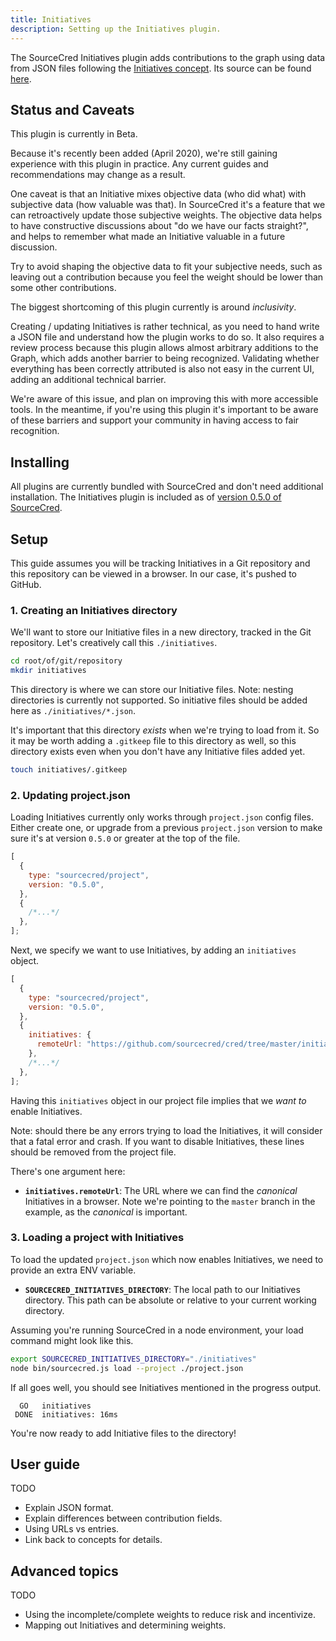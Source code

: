 ```yaml
---
title: Initiatives
description: Setting up the Initiatives plugin.
---
```


The SourceCred Initiatives plugin adds contributions to the graph using data
from JSON files following the [Initiatives concept]. Its source can be found
[here][plugin source].

## Status and Caveats

This plugin is currently in Beta.

Because it's recently been added (April 2020), we're still gaining experience
with this plugin in practice. Any current guides and recommendations may change
as a result.

One caveat is that an Initiative mixes objective data (who did what) with
subjective data (how valuable was that). In SourceCred it's a feature that we
can retroactively update those subjective weights. The objective data helps to
have constructive discussions about "do we have our facts straight?", and helps
to remember what made an Initiative valuable in a future discussion.

Try to avoid shaping the objective data to fit your subjective needs, such as
leaving out a contribution because you feel the weight should be lower than some
other contributions.

The biggest shortcoming of this plugin currently is around _inclusivity_.

Creating / updating Initiatives is rather technical, as you need to hand write a
JSON file and understand how the plugin works to do so. It also requires a
review process because this plugin allows almost arbitrary additions to the
Graph, which adds another barrier to being recognized. Validating whether
everything has been correctly attributed is also not easy in the current UI,
adding an additional technical barrier.

We're aware of this issue, and plan on improving this with more accessible
tools. In the meantime, if you're using this plugin it's important to be aware
of these barriers and support your community in having access to fair
recognition.

## Installing

All plugins are currently bundled with SourceCred and don't need additional
installation. The Initiatives plugin is included as of [version 0.5.0 of
SourceCred][v0.5.0 release].

## Setup

This guide assumes you will be tracking Initiatives in a Git repository and this
repository can be viewed in a browser. In our case, it's pushed to GitHub.

### 1. Creating an Initiatives directory

We'll want to store our Initiative files in a new directory, tracked in the Git
repository. Let's creatively call this `./initiatives`.

```bash
cd root/of/git/repository
mkdir initiatives
```

This directory is where we can store our Initiative files. Note: nesting
directories is currently not supported. So initiative files should be added here
as `./initiatives/*.json`.

It's important that this directory _exists_ when we're trying to load from it.
So it may be worth adding a `.gitkeep` file to this directory as well, so this
directory exists even when you don't have any Initiative files added yet.

```bash
touch initiatives/.gitkeep
```

### 2. Updating project.json

Loading Initiatives currently only works through `project.json` config files.
Either create one, or upgrade from a previous `project.json` version to make
sure it's at version `0.5.0` or greater at the top of the file.

```js
[
  {
    type: "sourcecred/project",
    version: "0.5.0",
  },
  {
    /*...*/
  },
];
```

Next, we specify we want to use Initiatives, by adding an `initiatives` object.

```js
[
  {
    type: "sourcecred/project",
    version: "0.5.0",
  },
  {
    initiatives: {
      remoteUrl: "https://github.com/sourcecred/cred/tree/master/initiatives",
    },
    /*...*/
  },
];
```

Having this `initiatives` object in our project file implies that we _want to_
enable Initiatives.

Note: should there be any errors trying to load the Initiatives, it will
consider that a fatal error and crash. If you want to disable Initiatives, these
lines should be removed from the project file.

There's one argument here:

- **`initiatives.remoteUrl`**: The URL where we can find the _canonical_
  Initiatives in a browser. Note we're pointing to the `master` branch in the
  example, as the _canonical_ is important.

### 3. Loading a project with Initiatives

To load the updated `project.json` which now enables Initiatives, we need to
provide an extra ENV variable.

- **`SOURCECRED_INITIATIVES_DIRECTORY`**: The local path to our Initiatives
  directory. This path can be absolute or relative to your current working
  directory.

Assuming you're running SourceCred in a node environment, your load command
might look like this.

```bash
export SOURCECRED_INITIATIVES_DIRECTORY="./initiatives"
node bin/sourcecred.js load --project ./project.json
```

If all goes well, you should see Initiatives mentioned in the progress output.

```
  GO   initiatives
 DONE  initiatives: 16ms
```

You're now ready to add Initiative files to the directory!

## User guide

TODO

- Explain JSON format.
- Explain differences between contribution fields.
- Using URLs vs entries.
- Link back to concepts for details.

## Advanced topics

TODO

- Using the incomplete/complete weights to reduce risk and incentivize.
- Mapping out Initiatives and determining weights.

[initiatives concept]: ../../concepts/initiatives.md
[plugin source]:
  https://github.com/sourcecred/sourcecred/tree/master/src/plugins/initiatives
[v0.5.0 release]: https://github.com/sourcecred/sourcecred/issues/1679
